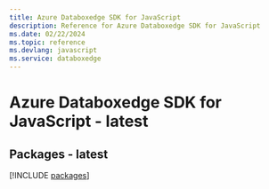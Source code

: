 ```yaml
---
title: Azure Databoxedge SDK for JavaScript
description: Reference for Azure Databoxedge SDK for JavaScript
ms.date: 02/22/2024
ms.topic: reference
ms.devlang: javascript
ms.service: databoxedge
---
```

# Azure Databoxedge SDK for JavaScript - latest
## Packages - latest
[!INCLUDE [packages](databoxedge-index.md)]